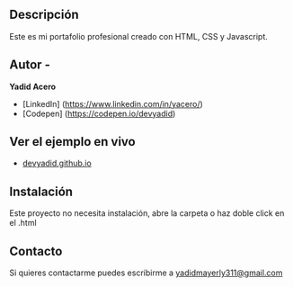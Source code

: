 ## Descripción

Este es mi portafolio profesional creado con HTML, CSS y Javascript.

## Autor -
**Yadid Acero**

* [LinkedIn] (https://www.linkedin.com/in/yacero/)
* [Codepen] (https://codepen.io/devyadid)

## Ver el ejemplo en vivo
- [devyadid.github.io](https://devyadid.github.io/)

## Instalación
Este proyecto no necesita instalación, abre la carpeta o haz doble click en el .html

## Contacto
Si quieres contactarme puedes escribirme a yadidmayerly311@gmail.com
